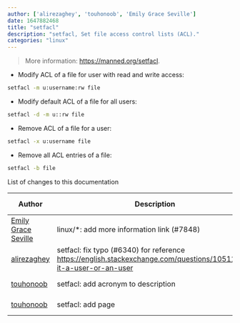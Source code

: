 ```yaml
---
author: ['alirezaghey', 'touhonoob', 'Emily Grace Seville']
date: 1647882468
title: "setfacl"
description: "setfacl, Set file access control lists (ACL)."
categories: "linux"
---
```

> More information: <https://manned.org/setfacl>.

- Modify ACL of a file for user with read and write access:

```bash
setfacl -m u:username:rw file
```

- Modify default ACL of a file for all users:

```bash
setfacl -d -m u::rw file
```

- Remove ACL of a file for a user:

```bash
setfacl -x u:username file
```

- Remove all ACL entries of a file:

```bash
setfacl -b file
```
List of changes to this documentation


Author | Description | ISO 8601 Date | GitHub link
------|-----|-----|-----
[Emily Grace Seville](mailto:emilyseville7cf@gmail.com) | linux/*: add more information link (#7848) | 2022-03-21T18:07:48 | [4659bcb243ac](https://github.com/tldr-pages/tldr/commit/4659bcb243ac572c9e0c95117097801f1e62bda4)
[alirezaghey](mailto:26653424+alirezaghey@users.noreply.github.com) | setfacl: fix typo (#6340) for reference https://english.stackexchange.com/questions/105116/is-it-a-user-or-an-user | 2021-08-12T20:23:20 | [ffdee7822118](https://github.com/tldr-pages/tldr/commit/ffdee78221181d975d6cf26b3a56b94debc04e5d)
[touhonoob](mailto:touhonoob@gmail.com) | setfacl: add acronym to description | 2016-12-13T19:04:39 | [d501320e35cf](https://github.com/tldr-pages/tldr/commit/d501320e35cffa2adc804f43b6bb8a0edccc81ba)
[touhonoob](mailto:touhonoob@gmail.com) | setfacl: add page | 2016-12-13T19:04:39 | [2b28fea2626c](https://github.com/tldr-pages/tldr/commit/2b28fea2626c73aa02c4f97b38c9fc1a1de28ca5)

